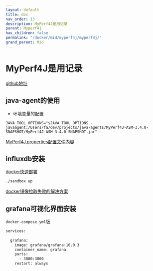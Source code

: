 ```yaml
---
layout: default
title: doc
nav_order: 13
description: MyPerf4J是用记录
parent: Myperf4j
has_children: false
permalink: "/docker/mid/myperf4j/myperf4j/"
grand_parent: Mid
---
```


# MyPerf4J是用记录

[github地址](https://github.com/LinShunKang/MyPerf4J)

## java-agent的使用

- 环境变量的配置

```shell
JAVA_TOOL_OPTIONS="$JAVA_TOOL_OPTIONS -javaagent:/Users/fa/dev/projects/java-agents/MyPerf4J-ASM-3.4.0-SNAPSHOT/MyPerf4J-ASM-3.4.0-SNAPSHOT.jar"
```

[MyPerf4J.properties配置文件内容](./java-agent/MyPerf4J.properties)

## influxdb安装

[docker快速部署](https://github.com/influxdata/sandbox.git)

```bash
./sandbox up
```

[docker镜像拉取失败的解决方案](https://github.com/183461750/docker-image-pusher/blob/70e22300d71cca30f14c4ab8e0a99cb9467734e2/README.md)

## grafana可视化界面安装

`docker-compose.yml`版

```bash
services:
  
  grafana:
    image: grafana/grafana:10.0.3
    container_name: grafana
    ports:
      - 3000:3000
    restart: always

```
